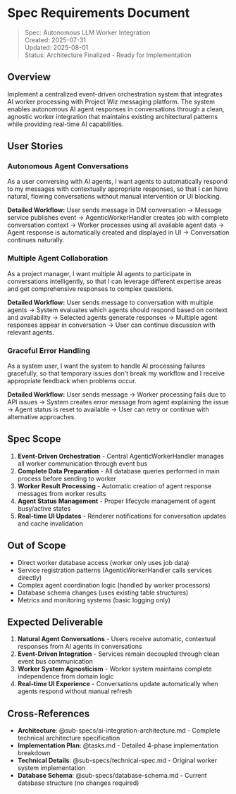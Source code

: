 # Spec Requirements Document

> Spec: Autonomous LLM Worker Integration  
> Created: 2025-07-31  
> Updated: 2025-08-01  
> Status: Architecture Finalized - Ready for Implementation

## Overview

Implement a centralized event-driven orchestration system that integrates AI worker processing with Project Wiz messaging platform. The system enables autonomous AI agent responses in conversations through a clean, agnostic worker integration that maintains existing architectural patterns while providing real-time AI capabilities.

## User Stories

### Autonomous Agent Conversations

As a user conversing with AI agents, I want agents to automatically respond to my messages with contextually appropriate responses, so that I can have natural, flowing conversations without manual intervention or UI blocking.

**Detailed Workflow:** User sends message in DM conversation → Message service publishes event → AgenticWorkerHandler creates job with complete conversation context → Worker processes using all available agent data → Agent response is automatically created and displayed in UI → Conversation continues naturally.

### Multiple Agent Collaboration  

As a project manager, I want multiple AI agents to participate in conversations intelligently, so that I can leverage different expertise areas and get comprehensive responses to complex questions.

**Detailed Workflow:** User sends message to conversation with multiple agents → System evaluates which agents should respond based on context and availability → Selected agents generate responses → Multiple agent responses appear in conversation → User can continue discussion with relevant agents.

### Graceful Error Handling

As a system user, I want the system to handle AI processing failures gracefully, so that temporary issues don't break my workflow and I receive appropriate feedback when problems occur.

**Detailed Workflow:** User sends message → Worker processing fails due to API issues → System creates error message from agent explaining the issue → Agent status is reset to available → User can retry or continue with alternative approaches.

## Spec Scope

1. **Event-Driven Orchestration** - Central AgenticWorkerHandler manages all worker communication through event bus
2. **Complete Data Preparation** - All database queries performed in main process before sending to worker
3. **Worker Result Processing** - Automatic creation of agent response messages from worker results  
4. **Agent Status Management** - Proper lifecycle management of agent busy/active states
5. **Real-time UI Updates** - Renderer notifications for conversation updates and cache invalidation

## Out of Scope

- Direct worker database access (worker only uses job data)
- Service registration patterns (AgenticWorkerHandler calls services directly) 
- Complex agent coordination logic (handled by worker processors)
- Database schema changes (uses existing table structures)
- Metrics and monitoring systems (basic logging only)

## Expected Deliverable

1. **Natural Agent Conversations** - Users receive automatic, contextual responses from AI agents in conversations
2. **Event-Driven Integration** - Services remain decoupled through clean event bus communication
3. **Worker System Agnosticism** - Worker system maintains complete independence from domain logic
4. **Real-time UI Experience** - Conversations update automatically when agents respond without manual refresh

## Cross-References

- **Architecture**: @sub-specs/ai-integration-architecture.md - Complete technical architecture specification
- **Implementation Plan**: @tasks.md - Detailed 4-phase implementation breakdown
- **Technical Details**: @sub-specs/technical-spec.md - Original worker system implementation
- **Database Schema**: @sub-specs/database-schema.md - Current database structure (no changes required)